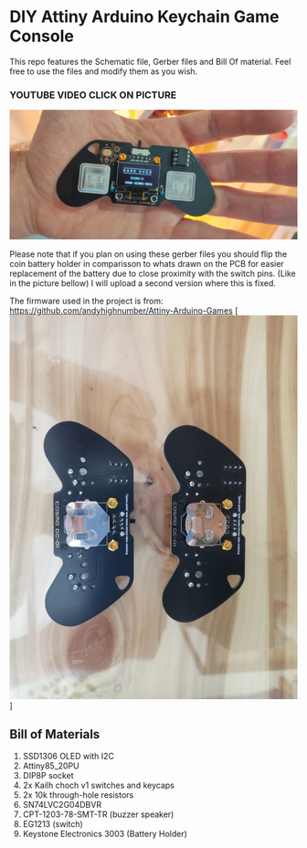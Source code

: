 # DIY Attiny Arduino Keychain Game Console

This repo features the Schematic file, Gerber files and Bill Of material. Feel free to use the files and modify them as you wish.


### YOUTUBE VIDEO CLICK ON PICTURE
[![Attiny_Arcade](https://github.com/ArmourGrade/Attiny85-Arduino-Game-Console/blob/main/Images/IMG1.jpg?raw=true)](https://www.youtube.com/watch?v=D4EZ1D5AoRs&t=7s)

Please note that if you plan on using these gerber files you should flip the coin battery holder in comparisson to whats drawn on the PCB for easier replacement of the battery due to close proximity with the switch pins. (Like in the picture bellow)
I will upload a second version where this is fixed. 

The firmware used in the project is from: https://github.com/andyhighnumber/Attiny-Arduino-Games
[![Attiny_Arcade_fix](https://github.com/ArmourGrade/Attiny85-Arduino-Game-Console/blob/main/Images/Position%20of%20the%20Battery%20holder.jpg?raw=true)]

## Bill of Materials
1. SSD1306 OLED with I2C
2. Attiny85_20PU
3. DIP8P socket 
4. 2x Kailh choch v1 switches and keycaps
5. 2x 10k through-hole resistors
6. SN74LVC2G04DBVR
7. CPT-1203-78-SMT-TR (buzzer speaker)
8. EG1213 (switch)
9. Keystone Electronics 3003 (Battery Holder)
